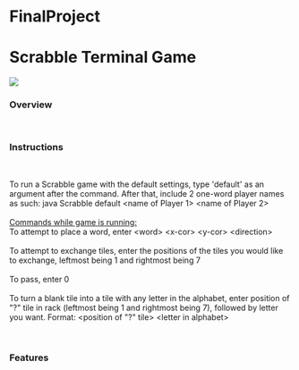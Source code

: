 # FinalProject
<html>
<h1>Scrabble Terminal Game</h1>
<img src="http://globaltoynews.typepad.com/.a/6a0133ec87bd6d970b0168e4f88ca9970c-800wi">
<br>
<h3>Overview</h3>
<br>
<p></p>
<h3>Instructions</h3>
<br>
<p>To run a Scrabble game with the default settings, type 'default' as an argument after the command. After that, include 2 one-word player names as such: java Scrabble default &lt;name of Player 1&gt; &lt;name of Player 2&gt;
<br><br>
<u>Commands while game is running: </u><br>
To attempt to place a word, enter &lt;word&gt; &lt;x-cor&gt; &lt;y-cor&gt; &lt;direction&gt;
<br><br>
To attempt to exchange tiles, enter the positions of the tiles you would like to exchange, leftmost being 1 and rightmost being 7
<br><br>
To pass, enter 0
<br><br>
To turn a blank tile into a tile with any letter in the alphabet, enter position of "?" tile in rack (leftmost being 1 and rightmost being 7), followed by letter you want.  Format: &lt;position of "?" tile&gt; &lt;letter in alphabet&gt;
</p>
<br>
<h3>Features</h3>
<p></p>
</html>
